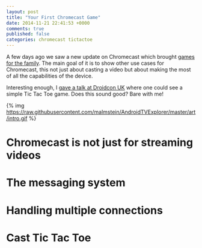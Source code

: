 ```yaml
---
layout: post
title: "Your First Chromecast Game"
date: 2014-11-21 22:41:53 +0000
comments: true
published: false
categories: chromecast tictactoe
---
```


A few days ago we saw a new update on Chromecast which brought [games for the family]("https://github.com/malmstein/AndroidTVExplorer"). The main goal of it is to show other
use cases for Chromecast, this not just about casting a video but about making the most of all the capabilities of the device.

Interesting enough, I [gave a talk at Droidcon UK]("https://github.com/malmstein/AndroidTVExplorer") where one could see a simple Tic Tac Toe game. Does this sound good? Bare with me!

{% img https://raw.githubusercontent.com/malmstein/AndroidTVExplorer/master/art/intro.gif %}

<!-- more -->

# Chromecast is not just for streaming videos

# The messaging system

# Handling multiple connections

# Cast Tic Tac Toe
